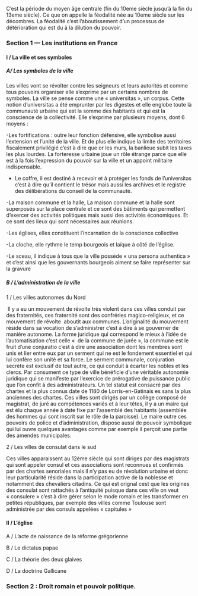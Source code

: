 C’est la période du moyen âge centrale (fin du 10eme siècle jusqu’à la fin du 13eme siècle). Ce que on appelle la féodalité née au 10eme siècle sur les décombres. La féodalité c’est l’aboutissement d’un processus de détérioration qui est du à la dilution du pouvoir. 

### Section 1 — Les institutions en France 

#### I / La ville et ses symboles 

##### A/ Les symboles de la ville 

Les villes vont se révolter contre les seigneurs et leurs autorités et comme tous pouvoirs organiser elle s’exprime par un certains nombres de symboles. La ville se pense comme une « universitas », un corpus. Cette notion d’universitas a été emprunter par les digestes et elle englobe toute là communauté urbaine qui est la somme des habitants et qui est la conscience de la collectivité. Elle s’exprime par plusieurs moyens, dont 6 moyens :

-Les fortifications : outre leur fonction défensive, elle symbolise aussi l’extension et l’unité de la ville. Et de plus elle indique la limite des territoires fiscalement privilégié c’est à dire que or les murs, la banlieue subit les taxes les plus lourdes. La forteresse urbaine joue un rôle étrange parce que elle est à la fois l’expression du pouvoir sur la ville et un appoint militaire indispensable. 

- Le coffre, il est destiné à recevoir et à protéger les fonds de l’universitas c’est à dire qu’il contient le trésor mais aussi les archives et le registre des délibérations du conseil de la communauté.

-La maison commune et la halle, La maison commune et la halle sont superposés sur la place centrale et ce sont des bâtiments qui permettent d’exercer des activités politiques mais aussi des activités économiques. Et ce sont des lieux qui sont nécessaires aux réunions.

-Les églises, elles constituent l’incarnation de la conscience collective

-La cloche, elle rythme le temp bourgeois et laïque à côté de l’église.

-Le sceau, il indique à tous que la ville possède « una persona authentica » et c’est ainsi que les gouvernants bourgeois aiment se faire représenter sur la gravure 

  

##### B / L’administration de la ville 

  

1 / Les villes autonomes du Nord

  

 Il y a eu un mouvement de révolte très violent dans ces villes conduit par des fraternités, ces fraternité sont des confréries magico-religieux, et ce mouvement de révolte  aboutit aux communes. L’originalité du mouvement réside dans sa vocation de s’administrer c’est à dire à se gouverner de manière autonome. La forme juridique qui correspond le mieux à l’idée de l’automatisation c’est celle «  de la commune de jurée », la commune est le fruit d’une conjuratio c’est à dire une association dont les membres sont unis et lier entre eux par un serment qui ne est le fondement essentiel et qui lui confère son unité et sa force. Le serment communale, conjuration secrète est exclusif de tout autre, ce qui conduit à écarter les nobles et les clercs. Par consument ce type de ville bénéficie d’une véritable autonomie juridique qui se manifeste par l’exercice de prérogative de puissance public que l’on confit à des administrateurs. Un tel statut est consacré par des chartes et la plus connus date de 1180 de Lorris-en-Gatinais es sans la plus anciennes des chartes. Ces villes sont dirigés par un collège composé de magistrat, de juré au compétences variés et à leur têtes, il y a un maire qui est élu chaque année à date fixe par l’assemblé des habitants (assemblée des hommes qui sont inscrit sur le rôle de la paroisse). Le maire outre ces pouvoirs de police et d’administration, dispose aussi de pouvoir symbolique qui lui ouvre quelques avantages comme par exemple il perçoit une partie des amendes municipales.

  

2 / Les villes de consulat dans le sud 

  

Ces villes apparaissent au 12ème siècle qui sont diriges par des magistrats qui sont appeler consul et ces associations sont reconnues et confirmés par des chartes senoriales mais il n’y pas eu de révolution urbaine et donc leur particularité réside dans la participation active de la noblesse et notamment des chevaliers citadins. Ce qui est orignal cest que les origines des consulat sont rattachés à l’antiquité puisque dans ces ville on veut « consulere » c’est à dire gérer selon le mode romain et les transformer en petites républiques, par exemple des villes comme Toulouse sont administrée par des consuls appelées « capitules » 

#### II / L’église

  
A / L’acte de naissance de la réforme grégorienne 
  

B / Le dictatus papae

C / La théorie des deux glaives 

  

D / La doctrine Gallicane


### Section 2 : Droit romain et pouvoir politique.